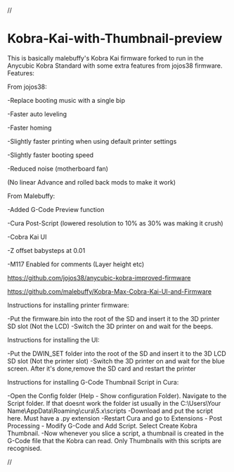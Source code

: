 //
# Kobra-Kai-with-Thumbnail-preview
This is basically malebuffy's Kobra Kai firmware forked to run in the Anycubic Kobra Standard with some extra features from jojos38 firmware.
Features:

From jojos38:

-Replace booting music with a single bip

-Faster auto leveling

-Faster homing

-Slightly faster printing when using default printer settings

-Slightly faster booting speed

-Reduced noise (motherboard fan)

(No linear Advance and rolled back mods to make it work)



From Malebuffy:

-Added G-Code Preview function

-Cura Post-Script (lowered resolution to 10% as 30% was making it crush)

-Cobra Kai UI

-Z offset babysteps at 0.01

-M117 Enabled for comments (Layer height etc)



https://github.com/jojos38/anycubic-kobra-improved-firmware

https://github.com/malebuffy/Kobra-Max-Cobra-Kai-UI-and-Firmware

Instructions for installing printer firmware:

-Put the firmware.bin into the root of the SD and insert it to the 3D printer SD slot (Not the LCD)
-Switch the 3D printer on and wait for the beeps.

Instructions for installing the UI:

-Put the DWIN_SET folder into the root of the SD and insert it to the 3D LCD SD slot (Not the printer slot)
-Switch the 3D printer on and wait for the blue screen. After it's done,remove the SD card and restart the printer

Instructions for installing G-Code Thumbnail Script in Cura:

-Open the Config folder (Help - Show configuration Folder). Navigate to the Script folder. If that doesnt work the folder ist usually in the C:\Users\Your Name\AppData\Roaming\cura\5.x\scripts
-Download and put the script here. Must have a .py extension
-Restart Cura and go to Extensions - Post Processing - Modify G-Code and Add Script. Select Create Kobra Thumbnail.
-Now whenever you slice a script, a thumbnail is created in the G-Code file that the Kobra can read. Only Thumbnails with this scripts are recognised.

//
